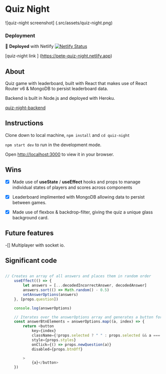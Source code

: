 # Quiz Night

![quiz-night screenshot] (.src/assets/quiz-night.png)


### Deployment 

:rocket: **Deployed** with Netlify [![Netlify Status](https://api.netlify.com/api/v1/badges/afad5a6c-6af2-48a7-be8f-e60a2b06708f/deploy-status)](https://app.netlify.com/sites/pete-quiz-night/deploys)

[quiz-night link ] (https://pete-quiz-night.netlify.app)


## About

Quiz game with leaderboard, built with React that makes use of React Router v6 & MongoDB to persist leaderboard data.

Backend is built in Node.js and deployed with Heroku. 

[quiz-night-backend](https://github.com/Pilks-pixel/QuizNightBackend)


## Instructions

Clone down to local machine, `npm install` and `cd quiz-night`

`npm start dev` to run in the development mode.

Open [http://localhost:3000](http://localhost:3000) to view it in your browser.


## Wins

-[x] Made use of **useState** / **useEffect** hooks  and props to manage individual states of players and scores across components

-[x] Leaderboard implimented with MongoDB allowing data to persist between games.

-[x] Made use of flexbox & backdrop-filter, giving the quiz a unique glass background card.

## Future features

-[] Multiplayer with socket io.


## Significant code
```javascript

// Creates an array of all answers and places them in random order
    useEffect(() => {
        let answers = [...decodedIncorrectAnswer, decodedAnswer]
        answers.sort(() => Math.random() - 0.5)
        setAnswerOptions(answers)
    }, [props.question])

    console.log(answerOptions)

    // Iterates over the answerOptions array and generates a button for each one
    const answerBtnElements = answerOptions.map((a, index) => {
        return <button
            key={index}
            className={!props.selected ? " " : props.selected && a === decodedAnswer ? "correct" : "incorrect"}
            style={props.styles}
            onClick={() => props.newQuestion(a)}
            disabled={props.btnOff}

        >
            {a}</button>
    })

```

